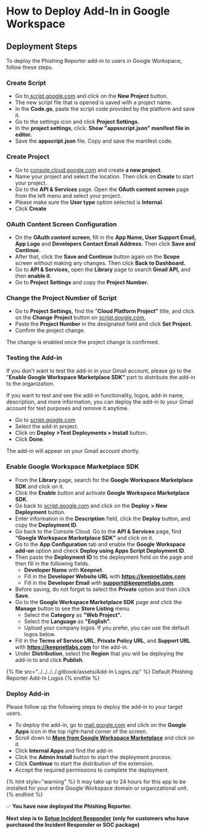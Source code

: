 # How to Deploy Add-In in Google Workspace

## Deployment Steps

To deploy the Phishing Reporter add-in to users in Google Workspace, follow these steps.

### Create Script

* Go to[ script.google.com](http://script.google.com) and click on the **New Project** button.
* The new script file that is opened is saved with a project name.
* In the **Code.gs**, paste the script code provided by the platform and save it.
* Go to the settings icon and click **Project Settings**.
* In the **project settings**, click: **Show "appsscript.json" manifest file in editor.**
* Save the **appscript.json** file. Copy and save the manifest code.

### Create Project

* Go to [console.cloud.google.com](https://console.cloud.google.com/) and create **a new project**.&#x20;
* Name your project and select the location. Then click on **Create** to start your project.&#x20;
* Go to the **API & Services** page. Open the **OAuth content screen** page from the left menu and select your project.
* Please make sure the **User type** option selected is **Internal**.
* Click **Create**

### OAuth Content Screen Configuration

* On the **OAuth content screen**, fill in the **App Name, User Support Email, App Logo** and **Developers Contact Email Address.** Then click **Save and Continue.**
* &#x20;After that, click the **Save and Continue** button again on the **Scope** screen without making any changes. Then click **Back to Dashboard.**
* Go to **API & Services,** open the **Library** page to search **Gmail API,** and then **enable it**.
* Go to **Project Settings** and copy the **Project Number.**

### Change the Project Number of Script

* Go to **Project** **Settings,** find the "**Cloud Platform Project"** title, and click on the **Change** **Project** button on [script.google.com.](https://script.google.com/)
* Paste the **Project Number** in the designated field and click **Set** **Project**.&#x20;
* Confirm the project change.

The change is enabled once the project change is confirmed.

### Testing the Add-in

If you don't want to test the add-in in your Gmail account, please go to the "**Enable Google Workspace Marketplace SDK"** part to distribute the add-in to the organization.

If you want to test and see the add-in functionality, logos, add-in name, description, and more information, you can deploy the add-in to your Gmail account for test purposes and remove it anytime.

* Go to [script.google.com](https://script.google.com/)
* Select the add-in project.
* Click on **Deploy** **>Test Deployments > Install** butto&#x6E;**.**
* Click **Done**.

The add-in will appear on your Gmail account shortly.

### Enable Google Workspace Marketplace SDK

* From the **Library** page, search for the **Google Workspace Marketplace SDK** and click on it.
* Click the **Enable** button and activate **Google Workspace Marketplace SDK**.
* Go back to [script.google.com](https://script.google.com/) and click on the **Deploy** **> New Deployment** button.
* Enter information in the **Description** field, click the **Deploy** button, and copy the **Deployment ID**.
* Go back to the Console Cloud. Go to the **API & Services** page, find **“Google Workspace Marketplace SDK”** and click on it.
* Go to the **App Configuration** tab and enable the **Google Workspace add-on** option and check **Deploy using Apps Script Deployment ID**.
* Then paste the **Deployment ID** to the deployment field on the page and then fill in the following fields.
  * **Developer Name** with **Keepnet**.&#x20;
  * Fill in the **Developer Website URL** with **https://keepnetlabs.com**
  * Fill in the **Developer Email** with **support@keepnetlabs.com**.
* Before saving, do not forget to select the **Private** option and then click **Save**.
* Go to the **Google Workspace Marketplace SDK** page and click the **Manage** button to see the **Store Listing** menu.
  * Select the **Category** as **"Web Project".**
  * Select the **Language** as **"English".**
  * Upload your company logos. If you prefer, you can use the default logos below.
* Fill in the **Terms of Service URL**, **Private Policy URL**, and **Support URL** with  **https://keepnetlabs.com** for the add-in.
* Under **Distribution**, select the **Region** that you will be deploying the add-in to and click **Publish**.

{% file src="../../../../.gitbook/assets/Add-In Logos.zip" %}
Default Phishing Reporter Add-In Logos
{% endfile %}

### Deploy Add-in

Please follow up the following steps to deploy the add-in to your target users.&#x20;

* To deploy the add-in, go to [mail.google.com](https://mail.google.com/) and click on the **Google Apps** icon in the top right-hand corner of the screen.&#x20;
* Scroll down to [**More from Google Workspace Marketplace**](https://workspace.google.com/u/1/marketplace) and click on it.&#x20;
* Click **Internal Apps** and find the add-in
* Click the **Admin Install** button to start the deployment process.&#x20;
* Click **Continue** to start the distribution of the extension.&#x20;
* Accept the required permissions to complete the deployment.&#x20;

{% hint style="warning" %}
It may take up to 24 hours for this app to be installed for your entire Google Workspace domain or organizational unit.
{% endhint %}

✅ **You have now deployed the Phishing Reporter.**&#x20;

**Next step is to** [**Setup Incident Responder**](../../7.-incident-responder-setup/) **(only for customers who have purchased the Incident Responder or SOC package)**
